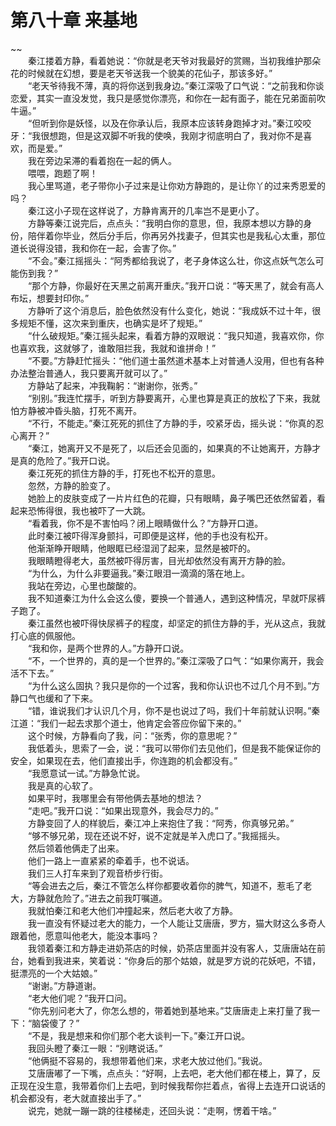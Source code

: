 # 第八十章 来基地

~~
            <br>　　秦江搂着方静，看着她说：“你就是老天爷对我最好的赏赐，当初我维护那朵花的时候就在幻想，要是老天爷送我一个貌美的花仙子，那该多好。”<br>　　“老天爷待我不薄，真的将你送到我身边。”秦江深吸了口气说：“之前我和你谈恋爱，其实一直没发觉，我只是感觉你漂亮，和你在一起有面子，能在兄弟面前吹牛逼。”<br>　　“但听到你是妖怪，以及在你承认后，我原本应该转身跑掉才对。”秦江咬咬牙：“我很想跑，但是这双脚不听我的使唤，我刚才彻底明白了，我对你不是喜欢，而是爱。”<br>　　我在旁边呆滞的看着抱在一起的俩人。<br>　　喂喂，跑题了啊！<br>　　我心里骂道，老子带你小子过来是让你劝方静跑的，是让你丫的过来秀恩爱的吗？<br>　　秦江这小子现在这样说了，方静肯离开的几率岂不是更小了。<br>　　方静等秦江说完后，点点头：“我明白你的意思，但，我原本想以方静的身份，陪伴着你毕业，然后分手后，你再另外找妻子，但其实也是我私心太重，那位道长说得没错，我和你在一起，会害了你。”<br>　　“不会。”秦江摇摇头：“阿秀都给我说了，老子身体这么壮，你这点妖气怎么可能伤到我？”<br>　　“那个方静，你最好在天黑之前离开重庆。”我开口说：“等天黑了，就会有高人布坛，想要封印你。”<br>　　方静听了这个消息后，脸色依然没有什么变化，她说：“我成妖不过十年，很多规矩不懂，这次来到重庆，也确实是坏了规矩。”<br>　　“什么破规矩。”秦江摇头起来，看着方静的双眼说：“我只知道，我喜欢你，你也喜欢我，这就够了，谁敢阻拦我，我就和谁拼命！”<br>　　“不要。”方静赶忙摇头：“他们道士虽然道术基本上对普通人没用，但也有各种办法整治普通人，我只要离开就可以了。”<br>　　方静站了起来，冲我鞠躬：“谢谢你，张秀。”<br>　　“别别。”我连忙摆手，听到方静要离开，心里也算是真正的放松了下来，我就怕方静被冲昏头脑，打死不离开。<br>　　“不行，不能走。”秦江死死的抓住了方静的手，咬紧牙齿，摇头说：“你真的忍心离开？”<br>　　“秦江，她离开又不是死了，以后还会见面的，如果真的不让她离开，方静才是真的危险了。”我开口说。<br>　　秦江死死的抓住方静的手，打死也不松开的意思。<br>　　忽然，方静的脸变了。<br>　　她脸上的皮肤变成了一片片红色的花瓣，只有眼睛，鼻子嘴巴还依然留着，看起来恐怖得很，我也被吓了一大跳。<br>　　“看着我，你不是不害怕吗？闭上眼睛做什么？”方静开口道。<br>　　此时秦江被吓得浑身颤抖，可即便是这样，他的手也没有松开。<br>　　他渐渐睁开眼睛，他眼眶已经湿润了起来，显然是被吓的。<br>　　我眼睛瞪得老大，虽然被吓得厉害，目光却依然没有离开方静的脸。<br>　　“为什么，为什么非要逼我。”秦江眼泪一滴滴的落在地上。<br>　　我站在旁边，心里也酸酸的。<br>　　我不知道秦江为什么会这么傻，要换一个普通人，遇到这种情况，早就吓尿裤子跑了。<br>　　秦江虽然也被吓得快尿裤子的程度，却坚定的抓住方静的手，光从这点，我就打心底的佩服他。<br>　　“我和你，是两个世界的人。”方静开口说。<br>　　“不，一个世界的，真的是一个世界的。”秦江深吸了口气：“如果你离开，我会活不下去。”<br>　　“为什么这么固执？我只是你的一个过客，我和你认识也不过几个月不到。”方静口气也缓和了下来。<br>　　“错，谁说我们才认识几个月，你不是也说过了吗，我们十年前就认识啊。”秦江道：“我们一起去求那个道士，他肯定会答应你留下来的。”<br>　　这个时候，方静看向了我，问：“张秀，你的意思呢？”<br>　　我低着头，思索了一会，说：“我可以带你们去见他们，但是我不能保证你的安全，如果现在去，他们直接出手，你连跑的机会都没有。”<br>　　“我愿意试一试。”方静急忙说。<br>　　我是真的心软了。<br>　　如果平时，我哪里会有带他俩去基地的想法？<br>　　“走吧。”我开口说：“如果出现意外，我会尽力的。”<br>　　方静变回了人的样貌后，秦江冲上来抱住了我：“阿秀，你真够兄弟。”<br>　　“够不够兄弟，现在还说不好，说不定就是羊入虎口了。”我摇摇头。<br>　　然后领着他俩走了出来。<br>　　他们一路上一直紧紧的牵着手，也不说话。<br>　　我们三人打车来到了观音桥步行街。<br>　　“等会进去之后，秦江不管怎么样你都要收着你的脾气，知道不，惹毛了老大，方静就危险了。”进去之前我叮嘱道。<br>　　我就怕秦江和老大他们冲撞起来，然后老大收了方静。<br>　　我一直没有怀疑过老大的能力，一个人能让艾唐唐，罗方，猫大财这么多奇人跟着他，愿意叫他老大，能没本事吗？<br>　　我领着秦江和方静走进奶茶店的时候，奶茶店里面并没有客人，艾唐唐站在前台，她看到我进来，笑着说：“你身后的那个姑娘，就是罗方说的花妖吧，不错，挺漂亮的一个大姑娘。”<br>　　“谢谢。”方静道谢。<br>　　“老大他们呢？”我开口问。<br>　　“你先别问老大了，你怎么想的，带着她到基地来。”艾唐唐走上来打量了我一下：“脑袋傻了？”<br>　　“不是，我是想来和你们那个老大谈判一下。”秦江开口说。<br>　　我回头瞪了秦江一眼：“别瞎说话。”<br>　　“他俩挺不容易的，我想带着他们来，求老大放过他们。”我说。<br>　　艾唐唐嘟了一下嘴，点点头：“好啊，上去吧，老大他们都在楼上，算了，反正现在没生意，我带着你们上去吧，到时候我帮你拦着点，省得上去连开口说话的机会都没有，老大就直接出手了。”<br>　　说完，她就一蹦一跳的往楼梯走，还回头说：“走啊，愣着干啥。”<br>
	